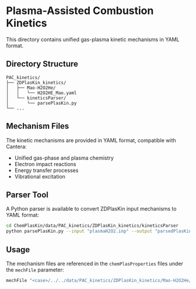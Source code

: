 # Plasma-Assisted Combustion Kinetics

This directory contains unified gas-plasma kinetic mechanisms in YAML format.

## Directory Structure

```
PAC_kinetics/
├── ZDPlasKin_kinetics/
│   ├── Mao-H2O2He/
│   │   └── H2O2HE_Mao.yaml
│   └── kineticsParser/
│       └── parsePlasKin.py
└── ...
```

## Mechanism Files

The kinetic mechanisms are provided in YAML format, compatible with Cantera:
- Unified gas-phase and plasma chemistry
- Electron impact reactions
- Energy transfer processes
- Vibrational excitation

## Parser Tool

A Python parser is available to convert ZDPlasKin input mechanisms to YAML format:

```bash
cd ChemPlasKin/data/PAC_kinetics/ZDPlasKin_kinetics/kineticsParser
python parsePlasKin.py --input "plasmaH2O2.inp" --output "parsedPlasKin.yaml"
```

## Usage

The mechanism files are referenced in the `chemPlasProperties` files under the `mechFile` parameter:

```bash
mechFile "<case>/../../data/PAC_kinetics/ZDPlasKin_kinetics/Mao-H2O2He/H2O2HE_Mao.yaml";
```